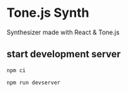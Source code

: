 # Tone.js Synth

Synthesizer made with React & Tone.js

## start development server

`npm ci`

`npm run devserver`
